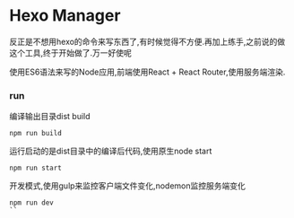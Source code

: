# Hexo Manager
反正是不想用hexo的命令来写东西了,有时候觉得不方便.再加上练手,之前说的做这个工具,终于开始做了.万一好使呢


使用ES6语法来写的Node应用,前端使用React + React Router,使用服务端渲染.

### run
编译输出目录dist
build
```
npm run build
```

运行启动的是dist目录中的编译后代码,使用原生node
 start
```
npm run start
```

 开发模式,使用gulp来监控客户端文件变化,nodemon监控服务端变化
```
npm run dev
``
